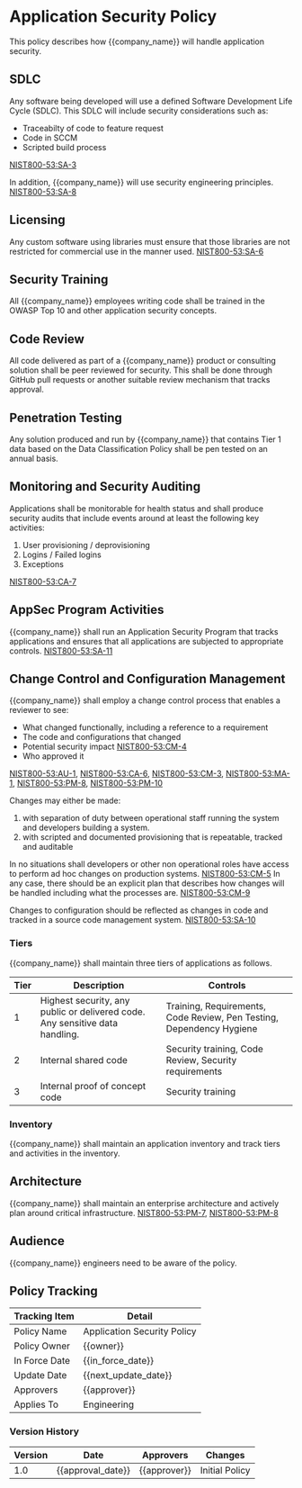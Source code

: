 # Application Security Policy

This policy describes how {{company_name}} will handle application security.

## SDLC

Any software being developed will use a defined Software Development Life Cycle (SDLC).  This SDLC will include security considerations such as:

* Traceabilty of code to feature request
* Code in SCCM
* Scripted build process

[NIST800-53:SA-3](https://nvd.nist.gov/800-53/Rev4/control/SA-3)

In addition, {{company_name}} will use security engineering principles.  [NIST800-53:SA-8](https://nvd.nist.gov/800-53/Rev4/control/SA-8)

## Licensing

Any custom software using libraries must ensure that those libraries are not restricted for commercial use in the manner used.
[NIST800-53:SA-6](https://nvd.nist.gov/800-53/Rev4/control/SA-6)

## Security Training

All {{company_name}} employees writing code shall be trained in the OWASP Top 10 and other application security concepts.

## Code Review

All code delivered as part of a {{company_name}} product or consulting solution shall be peer reviewed for security.  This shall be done through GitHub pull requests or another suitable review mechanism that tracks approval.

## Penetration Testing

Any solution produced and run by {{company_name}} that contains Tier 1 data based on the Data Classification Policy shall be pen tested on an  annual basis.

## Monitoring and Security Auditing

Applications shall be monitorable for health status and shall produce security audits that include events around at least the following key activities:

1. User provisioning / deprovisioning
1. Logins / Failed logins
1. Exceptions

[NIST800-53:CA-7](https://nvd.nist.gov/800-53/Rev4/control/CA-7)

## AppSec Program Activities

{{company_name}} shall run an Application Security Program that tracks applications and ensures that all applications are subjected to appropriate controls.
[NIST800-53:SA-11](https://nvd.nist.gov/800-53/Rev4/control/SA-11)

## Change Control and Configuration Management

{{company_name}} shall employ a change control process that enables a reviewer to see:

* What changed functionally, including a reference to a requirement
* The code and configurations that changed
* Potential security impact [NIST800-53:CM-4](https://nvd.nist.gov/800-53/Rev4/control/CM-4)
* Who approved it

[NIST800-53:AU-1](https://nvd.nist.gov/800-53/Rev4/control/AU-1), [NIST800-53:CA-6](https://nvd.nist.gov/800-53/Rev4/control/CA-6), [NIST800-53:CM-3](https://nvd.nist.gov/800-53/Rev4/control/CM-3), [NIST800-53:MA-1](https://nvd.nist.gov/800-53/Rev4/control/MA-1), [NIST800-53:PM-8](https://nvd.nist.gov/800-53/Rev4/control/PM-8), [NIST800-53:PM-10](https://nvd.nist.gov/800-53/Rev4/control/PM-10)

Changes may either be made:

1. with separation of duty between operational staff running the system and developers building a system.
1. with scripted and documented provisioning that is repeatable, tracked and auditable

In no situations shall developers or other non operational roles have access to perform ad hoc changes on production systems.  [NIST800-53:CM-5](https://nvd.nist.gov/800-53/Rev4/control/CM-5)  In any case, there should be an explicit plan that describes how changes will be handled including what the processes are. [NIST800-53:CM-9](https://nvd.nist.gov/800-53/Rev4/control/CM-9)

Changes to configuration should be reflected as changes in code and tracked in a source code management system. [NIST800-53:SA-10](https://nvd.nist.gov/800-53/Rev4/control/SA-10)

### Tiers

{{company_name}} shall maintain three tiers of applications as follows.

| Tier | Description | Controls |
|------|-------------|----------|
|  1   | Highest security, any public or delivered code. Any sensitive data handling. | Training, Requirements, Code Review, Pen Testing, Dependency Hygiene |
|  2   | Internal shared code | Security training, Code Review, Security requirements |
|  3   | Internal proof of concept code | Security training |

### Inventory

{{company_name}} shall maintain an application inventory and track tiers and activities in the inventory.

## Architecture

{{company_name}} shall maintain an enterprise architecture and actively plan around critical infrastructure.
[NIST800-53:PM-7](https://nvd.nist.gov/800-53/Rev4/control/PM-7), [NIST800-53:PM-8](https://nvd.nist.gov/800-53/Rev4/control/PM-8)


## Audience

{{company_name}} engineers need to be aware of the policy.

## Policy Tracking

| Tracking Item   | Detail |
|-----------------|--------|
| Policy Name     | Application Security Policy |
| Policy Owner    | {{owner}}  |
| In Force Date   | {{in_force_date}} |
| Update Date     | {{next_update_date}} |
| Approvers       | {{approver}} |
| Applies To      | Engineering |

### Version History

| Version | Date | Approvers | Changes |
|--|--|--|--|
| 1.0 | {{approval_date}} | {{approver}} | Initial Policy |
